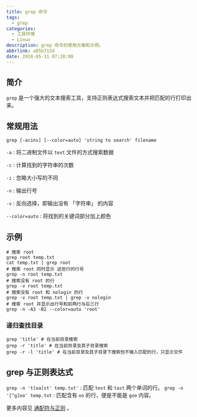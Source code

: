 ```yaml
---
title: grep 命令
tags:
  - grep
categories:
  - 工具环境
  - Linux
description: grep 命令的使用方案和示例。
abbrlink: a85b713d
date: 2018-05-31 07:28:00
---
```


## 简介 

`grep` 是一个强大的文本搜索工具，支持正则表达式搜索文本并把匹配的行打印出来。


## 常规用法 

```shell
grep [-acinv] [--color=auto] 'string to search' filename
```

`-a` : 将二进制文件以 `text` 文件的方式搜索数据

`-c` : 计算找到的字符串的次数

`-i` : 忽略大小写的不同

`-n` : 输出行号

`-v` : 反向选择，即输出没有 「字符串」 的内容

`--color=auto` : 将找到的关键词部分加上颜色


## 示例 

```shell
# 搜索 root
grep root temp.txt
cat temp.txt | grep root 
# 搜索 root 同时显示 这些行的行号
grep -n root temp.txt
# 搜索没有 root 的行
grep -v root temp.txt 
# 搜索没有 root 和 nologin 的行 
grep -v root temp.txt | grep -v nologin
# 搜索 root 并显示出行号和前两行与后三行 
grep -n -A3 -B2 --color=auto 'root'
```

### 递归查找目录 

```shell
grep 'title' # 在当前目录搜索
grep -r 'title' # 在当前目录及其子目录搜索
grep -r -l 'title' # 在当前目录及其子目录下搜索但不输入匹配的行，只显示文件
```

## grep 与正则表达式 

`grep -n 't[ea]st' temp.txt'` : 匹配 `test` 和 `tast` 两个单词的行。
`grep -n '[^g]oo' temp.txt` : 匹配含有 `oo` 的行，便是不能是 `goo` 内容。

更多内容见 [通配符与正则](/notes/tools/linux/wildcard-and-regex) 。
